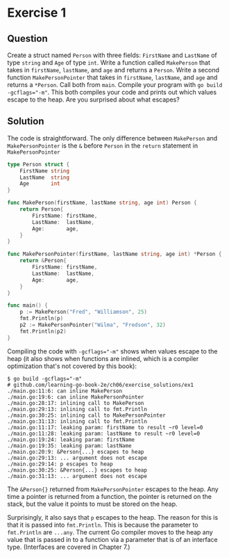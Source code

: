 # Exercise 1

## Question
Create a struct named `Person` with three fields: `FirstName` and `LastName` of type `string` and `Age` of type `int`. Write a function called `MakePerson` that takes in `firstName`, `lastName`, and `age` and returns a `Person`. Write a second function `MakePersonPointer` that takes in `firstName`, `lastName`, and `age` and returns a `*Person`. Call both from `main`. Compile your program with `go build -gcflags="-m"`. This both compiles your code and prints out which values escape to the heap. Are you surprised about what escapes?

## Solution

The code is straightforward. The only difference between `MakePerson` and `MakePersonPointer` is the `&` before `Person` in the `return` statement in `MakePersonPointer`

```go
type Person struct {
	FirstName string
	LastName  string
	Age       int
}

func MakePerson(firstName, lastName string, age int) Person {
	return Person{
		FirstName: firstName,
		LastName:  lastName,
		Age:       age,
	}
}

func MakePersonPointer(firstName, lastName string, age int) *Person {
	return &Person{
		FirstName: firstName,
		LastName:  lastName,
		Age:       age,
	}
}

func main() {
    p := MakePerson("Fred", "Williamson", 25)
    fmt.Println(p)
    p2 := MakePersonPointer("Wilma", "Fredson", 32)
    fmt.Println(p2)
}
```

Compiling the code with `-gcflags="-m"` shows when values escape to the heap (it also shows when functions are inlined, which is a compiler optimization that's not covered by this book):

````shell
$ go build -gcflags="-m"
# github.com/learning-go-book-2e/ch06/exercise_solutions/ex1
./main.go:11:6: can inline MakePerson
./main.go:19:6: can inline MakePersonPointer
./main.go:28:17: inlining call to MakePerson
./main.go:29:13: inlining call to fmt.Println
./main.go:30:25: inlining call to MakePersonPointer
./main.go:31:13: inlining call to fmt.Println
./main.go:11:17: leaking param: firstName to result ~r0 level=0
./main.go:11:28: leaking param: lastName to result ~r0 level=0
./main.go:19:24: leaking param: firstName
./main.go:19:35: leaking param: lastName
./main.go:20:9: &Person{...} escapes to heap
./main.go:29:13: ... argument does not escape
./main.go:29:14: p escapes to heap
./main.go:30:25: &Person{...} escapes to heap
./main.go:31:13: ... argument does not escape
````

The `&Person{}` returned from `MakePersonPointer` escapes to the heap. Any time a pointer is returned from a function, the pointer is returned on the stack, but the value it points to must be stored on the heap.

Surprisingly, it also says that `p` escapes to the heap. The reason for this is that it is passed into `fmt.Println`. This is because the parameter to `fmt.Println` are `...any`. The current Go compiler moves to the heap any value that is passed in to a function via a parameter that is of an interface type. (Interfaces are covered in Chapter 7.) 